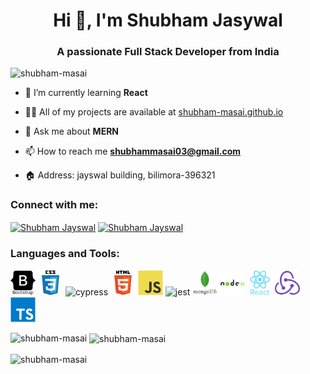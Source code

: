  <h1 align="center">Hi 👋, I'm Shubham Jasywal</h1>
<h3 align="center">A passionate Full Stack Developer from India</h3>

<p align="left"> <img src="https://komarev.com/ghpvc/?username=shubham-masai&label=Profile%20views&color=0e75b6&style=flat" alt="shubham-masai" /> </p>

- 🌱 I’m currently learning **React**

- 👨‍💻 All of my projects are available at [shubham-masai.github.io](https://shubham-masai.github.io)

- 💬 Ask me about **MERN**

- 📫 How to reach me **shubhammasai03@gmail.com**

- 🏠 Address: jayswal building, bilimora-396321

<h3 align="left">Connect with me:</h3>
<p align="left">
<a href="https://linkedin.com/in/shubham-jayswal-69ba3b19a" target="blank"><img align="center" src="https://raw.githubusercontent.com/rahuldkjain/github-profile-readme-generator/master/src/images/icons/Social/linked-in-alt.svg" alt="Shubham Jayswal" height="30" width="40" /></a>
<a href="https://www.instagram.com/theshubham_03/?igshid=mzmynguynmu2yq%3d%3d" target="blank"><img align="center" src="https://raw.githubusercontent.com/rahuldkjain/github-profile-readme-generator/master/src/images/icons/Social/instagram.svg" alt="Shubham Jayswal" height="30" width="40" /></a>
</p>

<h3 align="left">Languages and Tools:</h3>
<p align="left"> 
  <img src="https://raw.githubusercontent.com/devicons/devicon/master/icons/bootstrap/bootstrap-plain-wordmark.svg" alt="bootstrap" width="40" height="40"/> 
  <img src="https://raw.githubusercontent.com/devicons/devicon/master/icons/css3/css3-original-wordmark.svg" alt="css3" width="40" height="40"/> 
  <img src="https://raw.githubusercontent.com/simple-icons/simple-icons/6e46ec1fc23b60c8fd0d2f2ff46db82e16dbd75f/icons/cypress.svg" alt="cypress" width="40" height="40"/> 
  <img src="https://raw.githubusercontent.com/devicons/devicon/master/icons/html5/html5-original-wordmark.svg" alt="html5" width="40" height="40"/> 
  <img src="https://raw.githubusercontent.com/devicons/devicon/master/icons/javascript/javascript-original.svg" alt="javascript" width="40" height="40"/> 
  <img src="https://www.vectorlogo.zone/logos/jestjsio/jestjsio-icon.svg" alt="jest" width="40" height="40"/> 
  <img src="https://raw.githubusercontent.com/devicons/devicon/master/icons/mongodb/mongodb-original-wordmark.svg" alt="mongodb" width="40" height="40"/> 
  <img src="https://raw.githubusercontent.com/devicons/devicon/master/icons/nodejs/nodejs-original-wordmark.svg" alt="nodejs" width="40" height="40"/> 
  <img src="https://raw.githubusercontent.com/devicons/devicon/master/icons/react/react-original-wordmark.svg" alt="react" width="40" height="40"/> 
  <img src="https://raw.githubusercontent.com/devicons/devicon/master/icons/redux/redux-original.svg" alt="redux" width="40" height="40"/> 
  <img src="https://raw.githubusercontent.com/devicons/devicon/master/icons/typescript/typescript-original.svg" alt="typescript" width="40" height="40"/> 
</p>

<p><img align="left" src="https://github-readme-stats.vercel.app/api/top-langs?username=shubham-masai&show_icons=true&locale=en&layout=compact" alt="shubham-masai" /></p>

<p>&nbsp;<img align="center" src="https://github-readme-stats.vercel.app/api?username=shubham-masai&show_icons=true&locale=en" alt="shubham-masai" /></p>

<p><img align="center" src="https://github-readme-streak-stats.herokuapp.com/?user=shubham-masai&" alt="shubham-masai" /></p>
